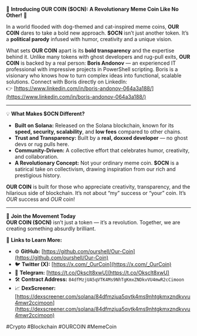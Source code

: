 🌟 **Introducing OUR COIN ($OCN): A Revolutionary Meme Coin Like No Other!** 🌟  

In a world flooded with dog-themed and cat-inspired meme coins, **OUR COIN** dares to take a bold new approach. **$OCN** isn’t just another token. It’s a **political parody** infused with humor, creativity and a unique vision.  

What sets **OUR COIN** apart is its **bold transparency** and the expertise behind it. Unlike many tokens with ghost developers and rug-pull exits, **OUR COIN** is backed by a real person: **Boris Andonov** — an experienced IT professional with impressive projects in PowerShell scripting. Boris is a visionary who knows how to turn complex ideas into functional, scalable solutions. Connect with Boris directly on LinkedIn:  
👉 [https://www.linkedin.com/in/boris-andonov-064a3a188/](https://www.linkedin.com/in/boris-andonov-064a3a188/)  

---

💡 **What Makes $OCN Different?**  
- **Built on Solana:** Released on the Solana blockchain, known for its **speed, security, scalability**, and **low fees** compared to other chains.  
- **Trust and Transparency:** Built by a **real, doxxed developer** — no ghost devs or rug pulls here.  
- **Community-Driven:** A collective effort that celebrates humor, creativity, and collaboration.  
- **A Revolutionary Concept:** Not your ordinary meme coin. **$OCN** is a satirical take on collectivism, drawing inspiration from our rich and prestigious history.

**OUR COIN** is built for those who appreciate creativity, transparency, and the hilarious side of blockchain. It’s not about “my” success or “your” coin. It’s *OUR* success and *OUR* coin!  

---

🚀 **Join the Movement Today**  
**OUR COIN ($OCN)** isn’t just a token — it’s a revolution. Together, we are creating something absurdly brilliant.  

🔗 **Links to Learn More:**  
- ⚙️ **GitHub:** [https://github.com/ourshell/Our-Coin](https://github.com/ourshell/Our-Coin)  
- 🐦 **Twitter (X):** [https://x.com/_OurCoin](https://x.com/_OurCoin)  
- 💬 **Telegram:** [https://t.co/Oksclt8xwU](https://t.co/Oksclt8xwU)  
- 🛠 **Contract Address:** `84dfMzjUA5qVTK4Ms9NhTgKmxZNDkvVU4mwR2cCimoon`  
- 📈 **DexScreener:** [https://dexscreener.com/solana/84dfmzjua5qvtk4ms9nhtgkmxzndkvvu4mwr2ccimoon](https://dexscreener.com/solana/84dfmzjua5qvtk4ms9nhtgkmxzndkvvu4mwr2ccimoon)  

#Crypto #Blockchain #OURCOIN #MemeCoin  

